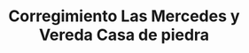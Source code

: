 ---
title: Corregimiento Las Mercedes y Vereda Casa de piedra
nombre_comunidad: Corregimiento Las Mercedes y Vereda Casa de piedra
municipio: San Jacinto
departamento: Bolívar
descripcion: >-
  Comunidad unida especialmente a través de la Asociación Campesina Las
  mercedes. Es muy importante el culto y existen tres iglesias diferentes en la
  comunidad. Son principalemnte agricultores de arroz, maíz, cacao y aguacate.
  están buscando ser destino turístico pero aún carecen de infraestructyra como
  vías y acueductos
num_personas: 280
num_familias: 70
min_distancia_casco_urbano: 120
km_distancia_casco_urbano: 17
vias_acceso: >-
  Vía destapada en buen estado. Cuando llueve se suspende el servicio de
  colectivos
infraestructura_comunitaria: Instituciones educativas (IE),Iglesias
notas_infraestructura_comunitaria:
  - 3 iglesias.
liderazgo_comunidad:
  - JAC en Casa de Piedra
  - >2-
     pero está inactiva.
    Asociación de caficultores de Montes de María pero aún no tienen claridad de
    la comercialización del café
  - >2-
     (un año en promedio en el proceso).
    Tienen un piloto de transformación de cacao de empresa Latin cacao con
    productos provinientes de la región.
inclusion_diversidad_genero: >-
  Niños y jóvenes participan en campeonatos deportivos con el liderazgo de
  jóvenes de la comunidad. Muchos jóvenes viven en San Jacinto, pero vienen a
  actividades deportivas en la comunidad.

  Las mujeres no tienen una organización de base.

  No tienen activa la JAC pero han proyectado hacerlo.

  Las mujeres trabajan en las labores del hogar.

  Hay tardes de fútbol de mujeres y otras de jóvenes.

  Algunas mujeres tejen mochilas y otras hamacas, pero por la pandemia ha
  disminuido la comercialización.
comentarios_conectividad: >-
  Hay acceso a internet pero en regular estado, hay una antena repetidora, pero
  no funciona regularmente. 
punto_SOLE: Punto Vive Digital
comentarios_punto_SOLE: []
ppales_actividades_economicas_vocacion_productiva:
  - Agricultura
  - Turismo de naturaleza
comentarios_ppales_actividades_economicas_vocacion_productiva:
  - Agricultura (Cacao
  - ' Arroz'
  - ' Maíz'
  - ' Aguacate criollo'
  - ' Ñame y Yuca).'
comunidad_sostenible_uso_suelo: >-
  Proyectan cultivo de arroz organico

  En San jacinto se proyecta recuperar 100 Ha en este corregimiento 18 Ha. por
  ataque de monilia


  Hay otro proyecto de formación de 25 jóvenes en manejo de cultivos para
  siembra ingertando aguacate lorena con el criollo


  Tienen atractivos por explotar. Hace falta formación para manejo ambiental
  hotelero. No tienen servicios de alojamiento. Las visitas de San jacinto
  Travel tienene dos puntos en la comunidad.
org_con_proyeccion:
  - ASOPROCOA
  - Asociación de agricultores de la Vereda de Casa de Piedra (ASOPROAACASPIS)
servicios_publicos_comunidades_focalizadas:
  - Acueducto-San Jacinto
comunidades_focalizadas_educacion_infraestructura_educativa:
  - Escuela en Casa de Piedra
comunidades_focalizadas_practicas_organizativas:
  - Asociación Campesina Las Mercedes
  - Iglesia adventista
  - Iglesia presbiteriana
  - Iglesia pentecostal
conectividad_minima: Regular
iniciativas_priorizadas:
  - Cacao
  - Arroz
org_focalizada:
  - Asoprocoas
riesgo: Bajo
otros_programas_USAID:
  - 'No'
alianzas_colaboradores_1: []
alianzas_colaboradores_2: []
actividades_ocio:
  - Música de pitos y tambores
  - Torneos deportivos
medios_comunicacion_narrativas_locales:
  - Digital San jacinto
  - FLIP y Consonante
  - Emisora de la paz San Jacinto
num_visitas_realizadas: 40
num_diagnosticos_rurales_participativos_realizados: 1
infraestructura_salud_atencion_psicosocial:
  - Poca presencia de la UARIV
  - Sin puesto de salud
  - Necesidad de desplazamiento para atención en salud
notas_infraestructura_salud_atencion_psicosocial: |-
  Se ha tenido relación con la UARIV, pero la presencia es poca.
  No hay puesto de salud, la atención la reciben en San Jacinto
num_visitas_predio: 0
url: /comunidad-focalizada/corregimiento-las-mercedes-y-vereda-casa-de-piedra
layout: single
download_file: /reportes/corregimiento-las-mercedes-y-vereda-casa-de-piedra.pdf

---
